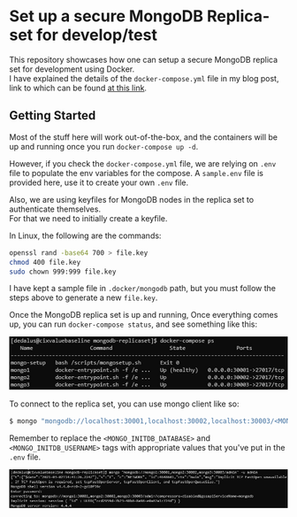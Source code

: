 # Set up a secure MongoDB Replica-set for develop/test

This repository showcases how one can setup a secure MongoDB replica set for development using Docker.  
I have explained the details of the `docker-compose.yml` file in my blog post, link to which can be found [at this link](https://sntnupl.com/mongodb-replicaset-for-development-using-docker).

## Getting Started

Most of the stuff here will work out-of-the-box, and the containers will be up and running once you run `docker-compose up -d`.

However, if you check the `docker-compose.yml` file, we are relying on `.env` file to populate the env variables for the compose.
A `sample.env` file is provided here, use it to create your own `.env` file.

Also, we are using keyfiles for MongoDB nodes in the replica set to authenticate themselves.  
For that we need to initially create a keyfile.  

In Linux, the following are the commands:  
```bash
openssl rand -base64 700 > file.key
chmod 400 file.key
sudo chown 999:999 file.key
```

I have kept a sample file in `.docker/mongodb` path, but you must follow the steps above to generate a new `file.key`.  

Once the MongoDB replica set is up and running, Once everything comes up, you can run `docker-compose status`, and see something like this:  

![replica set status](./images/final-result.jpg?raw=true "Replica set status")


To connect to the replica set, you can use mongo client like so:   
```bash
$ mongo "mongodb://localhost:30001,localhost:30002,localhost:30003/<MONGO_INITDB_DATABASE>" -u <MONGO_INITDB_USERNAME>
```  
Remember to replace the `<MONGO_INITDB_DATABASE>` and `<MONGO_INITDB_USERNAME>` tags with appropriate values that you've put in the `.env` file.  

![Connect to Replica set](./images/connect-to-replica-set.jpg?raw=true "Connect to Replica set")
